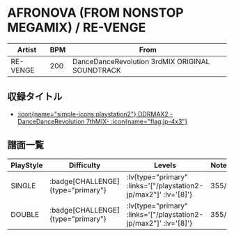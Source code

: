 # AFRONOVA (FROM NONSTOP MEGAMIX) / RE-VENGE

|Artist|BPM|From|
|------|---|----|
|RE-VENGE|200|DanceDanceRevolution 3rdMIX ORIGINAL SOUNDTRACK|

## 収録タイトル

- [ :icon{name="simple-icons:playstation2"} DDRMAX2 -DanceDanceRevolution 7thMIX- :icon{name="flag:jp-4x3"} ](/playstation2-jp/max2)

## 譜面一覧

|PlayStyle|Difficulty|Levels|Notes|Movie|
|---------|----------|------|-----|-----|
|SINGLE| :badge[CHALLENGE]{type="primary"} | :lv{type="primary" :links='["/playstation2-jp/max2"]' :lv='[8]'} |355/9||
|DOUBLE| :badge[CHALLENGE]{type="primary"} | :lv{type="primary" :links='["/playstation2-jp/max2"]' :lv='[8]'} |355/5||
